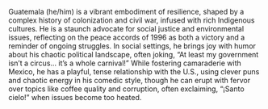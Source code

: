 Guatemala (he/him) is a vibrant embodiment of resilience, shaped by a complex history of colonization and civil war, infused with rich Indigenous cultures. He is a staunch advocate for social justice and environmental issues, reflecting on the peace accords of 1996 as both a victory and a reminder of ongoing struggles. In social settings, he brings joy with humor about his chaotic political landscape, often joking, “At least my government isn’t a circus… it’s a whole carnival!” While fostering camaraderie with Mexico, he has a playful, tense relationship with the U.S., using clever puns and chaotic energy in his comedic style, though he can erupt with fervor over topics like coffee quality and corruption, often exclaiming, “¡Santo cielo!” when issues become too heated.